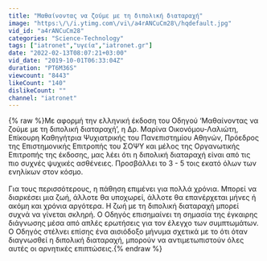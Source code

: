 ```yaml
---
title: "Μαθαίνοντας να ζούμε με τη διπολική διαταραχή"
image: "https:\/\/i.ytimg.com\/vi\/a4rANCuCm28\/hqdefault.jpg"
vid_id: "a4rANCuCm28"
categories: "Science-Technology"
tags: ["iatronet","υγεία","iatronet.gr"]
date: "2022-02-13T08:07:21+03:00"
vid_date: "2019-10-01T06:33:04Z"
duration: "PT6M36S"
viewcount: "8443"
likeCount: "140"
dislikeCount: ""
channel: "iatronet"
---
```

{% raw %}Με αφορμή την ελληνική έκδοση του Οδηγού ‘Μαθαίνοντας να ζούμε με τη διπολική διαταραχή’, η Δρ. Μαρίνα Οικονόμου-Λαλιώτη, Επίκουρη Καθηγήτρια Ψυχιατρικής του Πανεπιστημίου Αθηνών, Πρόεδρος της Επιστημονικής Επιτροπής του ΣΟΨΥ και μέλος της Οργανωτικής Επιτροπής της έκδοσης, μας λέει ότι η διπολική διαταραχή είναι από τις πιο συχνές ψυχικές ασθένειες. Προσβάλλει το 3 - 5 τοις εκατό όλων των ενηλίκων στον κόσμο.<br /><br />Για τους περισσότερους, η πάθηση επιμένει για πολλά χρόνια. Μπορεί να διαρκέσει μια ζωή, άλλοτε θα υποχωρεί, άλλοτε θα επανέρχεται μήνες ή ακόμη και χρόνια αργότερα. Η ζωή με τη διπολική διαταραχή μπορεί συχνά να γίνεται σκληρή. Ο Οδηγός επισημαίνει τη σημασία της έγκαιρης διάγνωσης μέσα από απλές ερωτήσεις για τον έλεγχο των συμπτωμάτων. Ο Οδηγός στέλνει επίσης ένα αισιόδοξο μήνυμα σχετικά με το ότι όταν διαγνωσθεί η διπολική διαταραχή, μπορούν να αντιμετωπιστούν όλες αυτές οι αρνητικές επιπτώσεις.{% endraw %}
